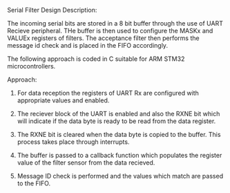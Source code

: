 
Serial Filter Design Description:

The incoming serial bits are stored in a 8 bit buffer through the use of UART Recieve peripheral. THe buffer is then used to configure the MASKx and VALUEx registers of filters. The acceptance filter then performs the message id check and is placed in the FIFO accordingly.

The following approach is coded in C suitable for ARM STM32 microcontrollers.

Approach:

1. For data reception the registers of UART Rx are configured with appropriate values and enabled.

2. The reciever block of the UART is enabled and also the RXNE bit which will indicate if the data byte is ready to be read from the data register.

3. The RXNE bit is cleared when the data byte is copied to the buffer. This process takes place through interrupts.

4. The buffer is passed to a callback function which populates the register value of the filter sensor from the data recieved.

5. Message ID check is performed and the values which match are passed to the FIFO. 



